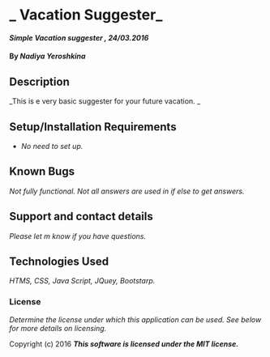 # _ Vacation Suggester_

#### _Simple Vacation suggester , 24/03.2016_

#### By _**Nadiya Yeroshkina**_

## Description

_This is e very basic suggester for your future vacation. _

## Setup/Installation Requirements

* _No need to set up._


## Known Bugs

_Not fully functional. Not all answers are used in if else to get answers._

## Support and contact details

_Please let m know if you have questions._

## Technologies Used

_HTMS, CSS, Java Script, JQuey, Bootstarp._

### License

*Determine the license under which this application can be used.  See below for more details on licensing.*

Copyright (c) 2016 **_This software is licensed under the MIT license._**
